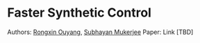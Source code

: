 # Faster Synthetic Control

Authors: [Rongxin Ouyang](https://rongxin.me/cv), [Subhayan Mukerjee](https://discovery.nus.edu.sg/19113-subhayan-mukerjee)
Paper: Link [TBD]
